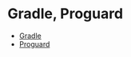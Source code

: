 # Gradle, Proguard

* [Gradle](/gradle,proguard/gradle_proguard.md#gradle)
* [Proguard](/gradle,proguard/gradle_proguard.md#proguard)
